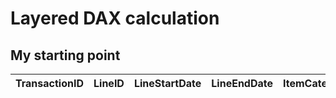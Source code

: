 # Layered DAX calculation
## My starting point
| TransactionID | LineID | LineStartDate | LineEndDate | ItemCategory | ItemSKU | Quantity |
|-|-|-|-|-|-|-|
<!--stackedit_data:
eyJoaXN0b3J5IjpbNzAwMTMwNzk5XX0=
-->